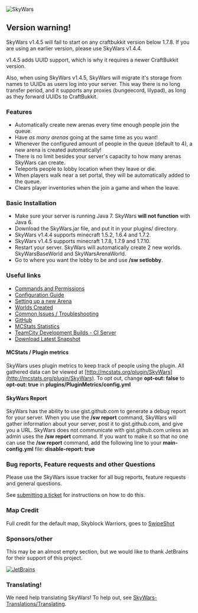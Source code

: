 ![SkyWars](http://dabo.guru/logo/SkyWars.png)

## Version warning!

SkyWars v1.4.5 will fail to start on any craftbukkit version below 1.7.8. If you are using an earlier version, please use SkyWars v1.4.4.

v1.4.5 adds UUID support, which is why it requires a newer CraftBukkit version.

Also, when using SkyWars v1.4.5, SkyWars will migrate it's storage from names to UUIDs as users log into your server.
This way there is no long transfer period, and it supports any proxies (bungeecord, lilypad), as long as they forward UUIDs to CraftBukkit.

### Features
* Automatically create new arenas every time enough people join the queue.
* Have *as many arenas* going at the same time as you want!
 * Whenever the configured amount of people in the queue (default to 4), a new arena is created automatically!
 * There is no limit besides your server's capacity to how many arenas SkyWars can create.
* Teleports people to lobby location when they leave or die.
* When players walk near a set portal, they will be automatically added to the queue.
* Clears player inventories when the join a game and when the leave.

### Basic Installation
* Make sure your server is running Java 7. SkyWars **will not function** with Java 6.
* Download the SkyWars.jar file, and put it in your plugins/ directory.
 * SkyWars v1.4.4 supports minecraft 1.5.2, 1.6.4 and 1.7.2.
 * SkyWars v1.4.5 supports minecraft 1.7.8, 1.7.9 and 1.7.10.
* Restart your server. SkyWars will automatically create 2 new worlds. SkyWarsBaseWorld and SkyWarsArenaWorld.
* Go to where you want the lobby to be and use **/sw setlobby**.

### Useful links
* [Commands and Permissions](http://dabo.guru/skywars/commands-and-permissions)
* [Configuration Guide](http://dabo.guru/skywars/configuring-skywars)
* [Setting up a new Arena](http://dabo.guru/skywars/creating-an-arena)
* [Worlds Created](http://dabo.guru/skywars/skywars-worlds)
* [Common Issues / Troubleshooting](http://dabo.guru/skywars/troubleshooting)
* [GitHub](https://github.com/SkyWars/SkyWars)
* [MCStats Statistics](http://mcstats.org/plugin/SkyWars)
* [TeamCity Development Builds - CI Server](http://ci.dabo.guru/p/SkyWarsParent)
* [Download Latest Snapshot](http://ci.dabo.guru/d/SkyWarsParent_SkyWars_MainBuild/SkyWars.jar)

#### MCStats / Plugin metrics
SkyWars uses plugin metrics to keep track of people using the plugin.
All gathered data can be viewed at [http://mcstats.org/plugin/SkyWars](http://mcstats.org/plugin/SkyWars).
To opt out, change **opt-out: false** to **opt-out: true** in **plugins/PluginMetrics/config.yml**

#### SkyWars Report
SkyWars has the ability to use gist.github.com to generate a debug report for your server. When you use the
**/sw report** command, SkyWars will gather information about your server, post it to gist.github.com, and give you a
URL. SkyWars does not communicate with gist.github.com unless an admin uses the **/sw report** command. If you want to
make it so that no one can use the **/sw report** command, add the following line to your **main-config.yml** file:
**disable-report: true**


### Bug reports, Feature requests and other Questions
Please use the SkyWars issue tracker for all bug reports, feature requests and general questions.

See [submitting a ticket](http://dabo.guru/skywars/submitting-a-ticket) for instructions on how to do this.

### Map Credit
Full credit for the default map, Skyblock Warriors, goes to [SwipeShot](http://www.youtube.com/user/SwipeShot)

### Sponsors/other
This may be an almost empty section, but we would like to thank JetBrains for their support of this project.

[![JetBrains](http://www.jetbrains.com/img/logos/logo_intellij_idea.png)](http://www.jetbrains.com/idea/)

### Translating!
We need help translating SkyWars! To help out, see [SkyWars-Translations/Translating](https://github.com/SkyWars/SkyWars-Translations/wiki/Translating).
